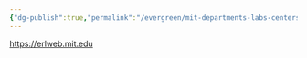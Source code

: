 ```yaml
---
{"dg-publish":true,"permalink":"/evergreen/mit-departments-labs-centers/earth-resources-laboratory-erl/","tags":["lab","rtcnl"]}
---
```




https://erlweb.mit.edu
